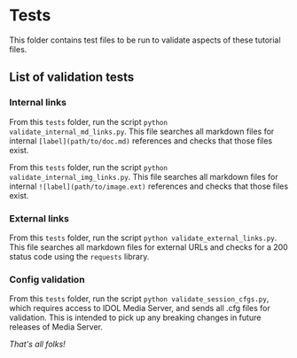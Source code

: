# Tests

This folder contains test files to be run to validate aspects of these tutorial files.

## List of validation tests

### Internal links

From this `tests` folder, run the script `python validate_internal_md_links.py`.  This file searches all markdown files for internal `[label](path/to/doc.md)` references and checks that those files exist.

From this `tests` folder, run the script `python validate_internal_img_links.py`.  This file searches all markdown files for internal `![label](path/to/image.ext)` references and checks that those files exist.

### External links

From this `tests` folder, run the script `python validate_external_links.py`.  This file searches all markdown files for external URLs and checks for a 200 status code using the `requests` library.

### Config validation

From this `tests` folder, run the script `python validate_session_cfgs.py`, which requires access to IDOL Media Server, and sends all .cfg files for validation. This is intended to pick up any breaking changes in future releases of Media Server.

*That's all folks!*
